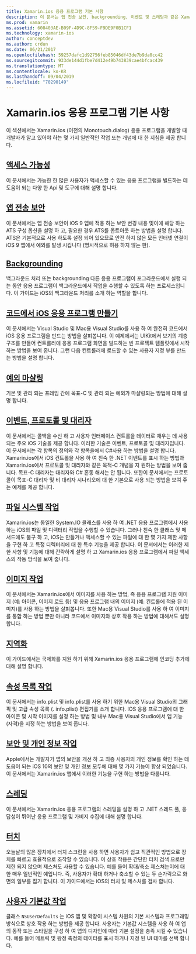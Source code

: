 ```yaml
---
title: Xamarin.ios 응용 프로그램 기본 사항
description: 이 문서는 앱 전송 보안, backgrounding, 이벤트 및 스레딩과 같은 Xamarin.ios 개발의 기본 개념을 설명 하는 다양 한 가이드에 연결 됩니다.
ms.prod: xamarin
ms.assetid: 608403AE-B09F-4D9C-8F59-F9DE9F0B1CF1
ms.technology: xamarin-ios
author: conceptdev
ms.author: crdun
ms.date: 06/21/2017
ms.openlocfilehash: 59257dafc1d92756feb85046df43de7b9da0cc42
ms.sourcegitcommit: 933de144d1fbe7d412e49b743839cae4bfcac439
ms.translationtype: MT
ms.contentlocale: ko-KR
ms.lasthandoff: 09/04/2019
ms.locfileid: "70290149"
---
```

# <a name="xamarinios-application-fundamentals"></a>Xamarin.ios 응용 프로그램 기본 사항

이 섹션에서는 Xamarin.ios (이전의 Monotouch.dialog) 응용 프로그램을 개발할 때 개발자가 알고 있어야 하는 몇 가지 일반적인 작업 또는 개념에 대 한 지침을 제공 합니다.

## <a name="accessibilityiosapp-fundamentalsaccessibilitymd"></a>[액세스 가능성](~/ios/app-fundamentals/accessibility.md)

이 문서에서는 가능한 한 많은 사용자가 액세스할 수 있는 응용 프로그램을 빌드하는 데 도움이 되는 다양 한 Api 및 도구에 대해 설명 합니다.

## <a name="app-transport-securityiosapp-fundamentalsatsmd"></a>[앱 전송 보안](~/ios/app-fundamentals/ats.md)

이 문서에서는 앱 전송 보안이 iOS 9 앱에 적용 하는 보안 변경 내용 및이에 해당 하는 ATS 구성 옵션을 설명 하 고, 필요한 경우 ATS를 옵트아웃 하는 방법을 설명 합니다. ATS은 기본적으로 사용 하도록 설정 되어 있으므로 안전 하지 않은 모든 인터넷 연결이 iOS 9 앱에서 예외를 발생 시킵니다 (명시적으로 허용 하지 않는 한).

## <a name="backgroundingiosapp-fundamentalsbackgroundingindexmd"></a>[Backgrounding](~/ios/app-fundamentals/backgrounding/index.md)

백그라운드 처리 또는 backgrounding 다른 응용 프로그램이 포그라운드에서 실행 되는 동안 응용 프로그램이 백그라운드에서 작업을 수행할 수 있도록 하는 프로세스입니다. 이 가이드는 iOS의 백그라운드 처리를 소개 하는 역할을 합니다.

## <a name="creating-ios-applications-in-codeiosapp-fundamentalsios-code-onlymd"></a>[코드에서 iOS 응용 프로그램 만들기](~/ios/app-fundamentals/ios-code-only.md)

이 문서에서는 Visual Studio 및 Mac용 Visual Studio를 사용 하 여 완전히 코드에서 iOS 응용 프로그램을 만드는 방법을 살펴봅니다. 이 예제에서는 UIKit에서 보기의 계층 구조를 만들어 컨트롤러에 응용 프로그램 화면을 빌드하는 빈 프로젝트 템플릿에서 시작 하는 방법을 보여 줍니다. 그런 다음 컨트롤러에 로드할 수 있는 사용자 지정 뷰를 만드는 방법을 설명 합니다.

## <a name="exception-marshalingiosplatformexception-marshalingmd"></a>[예외 마샬링](~/ios/platform/exception-marshaling.md)

기본 및 관리 되는 프레임 간에 목표-C 및 관리 되는 예외가 마샬링되는 방법에 대해 설명 합니다.

## <a name="events-protocols-and-delegatesiosapp-fundamentalsdelegates-protocols-and-eventsmd"></a>[이벤트, 프로토콜 및 대리자](~/ios/app-fundamentals/delegates-protocols-and-events.md)

이 문서에서는 콜백을 수신 하 고 사용자 인터페이스 컨트롤을 데이터로 채우는 데 사용 되는 주요 iOS 기술을 제공 합니다. 이러한 기술은 이벤트, 프로토콜 및 대리자입니다. 이 문서에서는 각 항목의 정의와 각 항목을에서 C#사용 하는 방법을 설명 합니다. Xamarin.ios에서 iOS 컨트롤을 사용 하 여 친숙 한 .NET 이벤트를 표시 하는 방법과 Xamarin.ios에서 프로토콜 및 대리자와 같은 목적-C 개념을 지 원하는 방법을 보여 줍니다. 목표-C 대리자는 대리자와 C# 혼동 해서는 안 됩니다. 또한이 문서에서는 프로토콜이 목표-C 대리자 및 비 대리자 시나리오에 대 한 기본으로 사용 되는 방법을 보여 주는 예제를 제공 합니다.

## <a name="working-with-the-file-systemiosapp-fundamentalsfile-systemmd"></a>[파일 시스템 작업](~/ios/app-fundamentals/file-system.md)

Xamarin.ios는 동일한 System.IO 클래스를 사용 하 여 .NET 응용 프로그램에서 사용 하는 iOS의 파일 및 디렉터리 작업을 수행할 수 있습니다. 그러나 친숙 한 클래스 및 메서드에도 불구 하 고, iOS는 만들거나 액세스할 수 있는 파일에 대 한 몇 가지 제한 사항을 구현 하 고 특정 디렉터리에 대 한 특수 기능을 제공 합니다. 이 문서에서는 이러한 제한 사항 및 기능에 대해 간략하게 설명 하 고 Xamarin.ios 응용 프로그램에서 파일 액세스의 작동 방식을 보여 줍니다.

## <a name="working-with-imagesiosapp-fundamentalsimages-iconsindexmd"></a>[이미지 작업](~/ios/app-fundamentals/images-icons/index.md)

이 문서에서는 Xamarin.ios에서 이미지를 사용 하는 방법, 즉 응용 프로그램 지원 이미지 (예: 아이콘, 이미지 로드 등) 및 응용 프로그램 내의 이미지 (예: 컨트롤에 적용 된 이미지)를 사용 하는 방법을 살펴봅니다. 또한 Mac용 Visual Studio를 사용 하 여 이미지를 통합 하는 방법 뿐만 아니라 코드에서 이미지와 상호 작용 하는 방법에 대해서도 설명 합니다.

## <a name="localizationiosapp-fundamentalslocalizationindexmd"></a>[지역화](~/ios/app-fundamentals/localization/index.md)

이 가이드에서는 국제화를 지원 하기 위해 Xamarin.ios 응용 프로그램에 인코딩 추가에 대해 설명 합니다.

## <a name="working-with-property-listsiosapp-fundamentalsindexmd"></a>[속성 목록 작업](~/ios/app-fundamentals/index.md)

이 문서에서는 info.plist 및 info.plist를 사용 하기 위한 Mac용 Visual Studio의 그래픽 및 고급 속성 목록 (. info.plist) 편집기를 소개 합니다. IOS 응용 프로그램에 대 한 아이콘 및 시작 이미지를 설정 하는 방법 및 내부 Mac용 Visual Studio에서 앱 기능 (자격)을 지정 하는 방법을 보여 줍니다.

## <a name="working-with-security-and-privacyiosapp-fundamentalssecurity-privacymd"></a>[보안 및 개인 정보 작업](~/ios/app-fundamentals/security-privacy.md)

Apple에서는 개발자가 앱의 보안을 개선 하 고 최종 사용자의 개인 정보를 확인 하는 데 도움이 되는 iOS 10의 보안 및 개인 정보 모두에 대해 몇 가지 기능이 향상 되었습니다. 이 문서에서는 Xamarin.ios 앱에서 이러한 기능을 구현 하는 방법을 다룹니다.

## <a name="threadingiosapp-fundamentalsthreadingmd"></a>[스레딩](~/ios/app-fundamentals/threading.md)

이 문서에서는 Xamarin.ios 응용 프로그램의 스레딩을 설명 하 고 .NET 스레드 풀, 응답성이 뛰어난 응용 프로그램 및 가비지 수집에 대해 설명 합니다.

## <a name="touchiosapp-fundamentalstouchindexmd"></a>[터치](~/ios/app-fundamentals/touch/index.md)

오늘날의 많은 장치에서 터치 스크린을 사용 하면 사용자가 쉽고 직관적인 방법으로 장치를 빠르고 효율적으로 조작할 수 있습니다. 이 상호 작용은 간단한 터치 검색 으로만 제한 되지 않으며 제스처도 사용할 수 있습니다. 예를 들어 확대/축소 제스처는이에 대 한 매우 일반적인 예입니다. 즉, 사용자가 확대 하거나 축소할 수 있는 두 손가락으로 화면의 일부를 집기 합니다. 이 가이드에서는 iOS의 터치 및 제스처를 검사 합니다.

## <a name="working-with-user-defaultsiosapp-fundamentalsuser-defaultsmd"></a>[사용자 기본값 작업](~/ios/app-fundamentals/user-defaults.md)

클래스 `NSUserDefaults` 는 iOS 앱 및 확장이 시스템 차원의 기본 시스템과 프로그래밍 방식으로 상호 작용 하는 방법을 제공 합니다. 사용자는 기본값 시스템을 사용 하 여 앱의 동작 또는 스타일을 구성 하 여 앱의 디자인에 따라 기본 설정을 충족 시킬 수 있습니다. 예를 들어 메트릭 및 왕정 측정의 데이터를 표시 하거나 지정 된 UI 테마를 선택 합니다.
